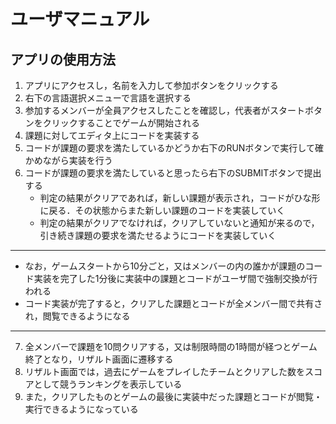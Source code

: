 # ユーザマニュアル
## アプリの使用方法
1. アプリにアクセスし，名前を入力して参加ボタンをクリックする
2. 右下の言語選択メニューで言語を選択する
3. 参加するメンバーが全員アクセスしたことを確認し，代表者がスタートボタンをクリックすることでゲームが開始される
4. 課題に対してエディタ上にコードを実装する
5. コードが課題の要求を満たしているかどうか右下のRUNボタンで実行して確かめながら実装を行う
6. コードが課題の要求を満たしていると思ったら右下のSUBMITボタンで提出する
   - 判定の結果がクリアであれば，新しい課題が表示され，コードがひな形に戻る．その状態からまた新しい課題のコードを実装していく
   - 判定の結果がクリアでなければ，クリアしていないと通知が来るので，引き続き課題の要求を満たせるようにコードを実装していく
***
- なお，ゲームスタートから10分ごと，又はメンバーの内の誰かが課題のコード実装を完了した1分後に実装中の課題とコードがユーザ間で強制交換が行われる
- コード実装が完了すると，クリアした課題とコードが全メンバー間で共有され，閲覧できるようになる
***
7. 全メンバーで課題を10問クリアする，又は制限時間の1時間が経つとゲーム終了となり，リザルト画面に遷移する
8. リザルト画面では，過去にゲームをプレイしたチームとクリアした数をスコアとして競うランキングを表示している
9. また，クリアしたものとゲームの最後に実装中だった課題とコードが閲覧・実行できるようになっている
